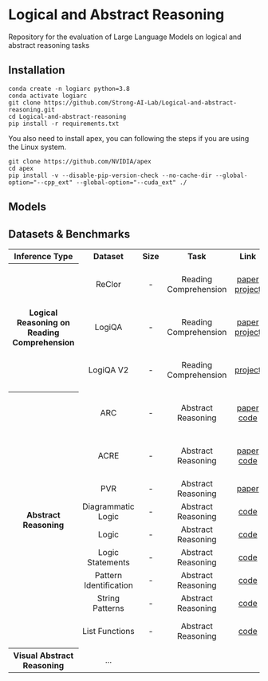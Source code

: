 # Logical and Abstract Reasoning

Repository for the evaluation of Large Language Models on logical and abstract reasoning tasks

## Installation

```
conda create -n logiarc python=3.8
conda activate logiarc
git clone https://github.com/Strong-AI-Lab/Logical-and-abstract-reasoning.git
cd Logical-and-abstract-reasoning
pip install -r requirements.txt
```

You also need to install apex, you can following the steps if you are using the Linux system.
```
git clone https://github.com/NVIDIA/apex
cd apex
pip install -v --disable-pip-version-check --no-cache-dir --global-option="--cpp_ext" --global-option="--cuda_ext" ./
```
## Models


## Datasets & Benchmarks

<table>
  <tr>
      <th colspan="2" align="center">Inference Type</th>
      <th align="center">Dataset</th>
      <th align="center">Size</th>
      <th align="center">Task</th>
      <th align="center">Link</th>
      <th align="center">Remark</th>
  </tr >
  
  <tr>
      <th rowspan="3" colspan="2" align="center" valign="middle">Logical Reasoning on Reading Comprehension</th>
      <td align="center">ReClor</td>
      <td align="center">-</td>
      <td align="center">Reading Comprehension</td>
      <td align="center"> <a href="https://openreview.net/pdf?id=HJgJtT4tvB">paper</a> <br /> <a href="https://whyu.me/reclor/">project</a>  </td>
      <td align="center">Logical reasoning reading comprehension</td>
  </tr>
  <tr>
      <td align="center">LogiQA</td>
      <td align="center">-</td>
      <td align="center">Reading Comprehension</td>
      <td align="center"> <a href="https://www.ijcai.org/proceedings/2020/0501.pdf">paper</a> <br /> <a href="https://github.com/lgw863/LogiQA-dataset">project</a>  </td>
      <td align="center">Logical reasoning reading comprehension</td>
  </tr>
  <tr>
      <td align="center">LogiQA V2</td>
      <td align="center">-</td>
      <td align="center">Reading Comprehension</td>
      <td align="center"> <a href="https://github.com/openai/evals/pull/470">project</a>  </td>
      <td align="center">Logical reasoning reading comprehension</td>
  </tr>
  
  <tr>
      <th rowspan="9" colspan="2" align="center" valign="middle">Abstract Reasoning</th>
      <td align="center">ARC</td>
      <td align="center">-</td>
      <td align="center">Abstract Reasoning</td>
      <td align="center"> <a href="https://arxiv.org/abs/1911.01547">paper</a> <br /> <a href="https://github.com/fchollet/ARC">code</a>  </td>
      <td align="center">Text version of a Visual Abstract Reasoning task</td>
  </tr>
  <tr>
      <td align="center">ACRE</td>
      <td align="center">-</td>
      <td align="center">Abstract Reasoning</td>
      <td align="center"> <a href="http://arxiv.org/abs/2103.14232">paper</a> <br /> <a href="https://github.com/WellyZhang/ACRE">code</a>  </td>
      <td align="center">Text version of a Visual Abstract Reasoning task</td>
  </tr>
  <tr>
      <td align="center">PVR</td>
      <td align="center">-</td>
      <td align="center">Abstract Reasoning</td>
      <td align="center"> <a href="http://arxiv.org/abs/2107.12580">paper</a> </td>
      <td align="center">Abstract Reasoning task</td>
  </tr>
  <!--<tr>
      <td align="center">PGM</td>
      <td align="center">-</td>
      <td align="center">Abstract Reasoning</td>
      <td align="center"> <a href="https://icml.cc/Conferences/2018/Schedule?showEvent=2194">paper</a> <br /> <a href="https://github.com/deepmind/abstract-reasoning-matrices">code</a>  </td>
      <td align="center">Text version of a Visual Abstract Reasoning task</td>
  </tr>
  <tr>
      <td align="center">RAVEN</td>
      <td align="center">-</td>
      <td align="center">Abstract Reasoning</td>
      <td align="center"> <a href="https://openaccess.thecvf.com/content_CVPR_2019/html/Zhang_RAVEN_A_Dataset_for_Relational_and_Analogical_Visual_REasoNing_CVPR_2019_paper.html">paper</a> <br /> <a href="http://wellyzhang.github.io/project/raven.html">project</a>  </td>
      <td align="center">Text version of a Visual Abstract Reasoning task</td>
  </tr>-->
  <tr>
      <td align="center">Diagrammatic Logic</td>
      <td align="center">-</td>
      <td align="center">Abstract Reasoning</td>
      <td align="center"> <a href="https://github.com/openai/evals/tree/main/evals/registry/data/diagrammatic_logic">code</a> </td>
      <td align="center">Extracted from OpenAI Evals</td>
  </tr>
  <tr>
      <td align="center">Logic</td>
      <td align="center">-</td>
      <td align="center">Abstract Reasoning</td>
      <td align="center"> <a href="https://github.com/openai/evals/tree/main/evals/registry/data/logic">code</a> </td>
      <td align="center">Extracted from OpenAI Evals</td>
  </tr>
  <tr>
      <td align="center">Logic Statements</td>
      <td align="center">-</td>
      <td align="center">Abstract Reasoning</td>
      <td align="center"> <a href="https://github.com/openai/evals/tree/main/evals/registry/data/logic-statements">code</a> </td>
      <td align="center">Extracted from OpenAI Evals</td>
  </tr>
  <tr>
      <td align="center">Pattern Identification</td>
      <td align="center">-</td>
      <td align="center">Abstract Reasoning</td>
      <td align="center"> <a href="https://github.com/openai/evals/tree/main/evals/registry/data/pattern_identification">code</a> </td>
      <td align="center">Extracted from OpenAI Evals</td>
  </tr>
  <tr>
      <td align="center">String Patterns</td>
      <td align="center">-</td>
      <td align="center">Abstract Reasoning</td>
      <td align="center"> <a href="https://github.com/openai/evals/tree/b592da66b33c103da42b6a6c8da40d8a3ea268d3/evals/registry/data/string_patterns">code</a> </td>
      <td align="center">Extracted from OpenAI Evals</td>
  </tr>
  <tr>
      <td align="center">List Functions</td>
      <td align="center">-</td>
      <td align="center">Abstract Reasoning</td>
      <td align="center"> <a href="https://github.com/google/BIG-bench/tree/main/bigbench/benchmark_tasks/list_functions">code</a> </td>
      <td align="center">Extracted from Google BIG-bench</td>
  </tr>
  
  <tr>
      <th rowspan="1" colspan="2" align="center" valign="middle">Visual Abstract Reasoning</th>
      <td align="center"> ... </td>
      <td align="center"> </td>
      <td align="center"> </td>
      <td align="center"> </td>
      <td align="center"> </td>
  </tr>
</table>



